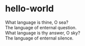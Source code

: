 # hello-world

What language is thine, O sea?  
The language of enternal question.  
What language is thy answer, O sky?  
The language of enternal silence.  
